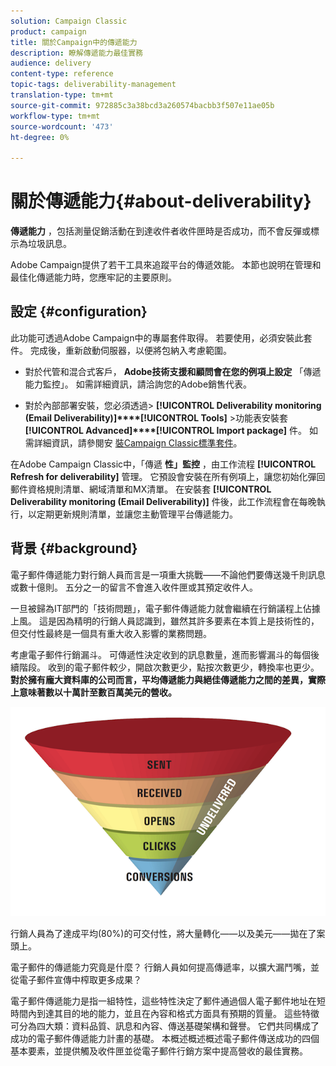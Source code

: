 ```yaml
---
solution: Campaign Classic
product: campaign
title: 關於Campaign中的傳遞能力
description: 瞭解傳遞能力最佳實務
audience: delivery
content-type: reference
topic-tags: deliverability-management
translation-type: tm+mt
source-git-commit: 972885c3a38bcd3a260574bacbb3f507e11ae05b
workflow-type: tm+mt
source-wordcount: '473'
ht-degree: 0%

---
```



# 關於傳遞能力{#about-deliverability}

**傳遞能力** ，包括測量促銷活動在到達收件者收件匣時是否成功，而不會反彈或標示為垃圾訊息。

Adobe Campaign提供了若干工具來追蹤平台的傳遞效能。 本節也說明在管理和最佳化傳遞能力時，您應牢記的主要原則。

## 設定 {#configuration}

此功能可透過Adobe Campaign中的專屬套件取得。 若要使用，必須安裝此套件。 完成後，重新啟動伺服器，以便將包納入考慮範圍。
* 對於代管和混合式客戶， **Adobe技術支援和顧問會在您的例項上設定** 「傳遞能力監控」。 如需詳細資訊，請洽詢您的Adobe銷售代表。

* 對於內部部署安裝，您必須透過> **[!UICONTROL Deliverability monitoring (Email Deliverability)]****[!UICONTROL Tools]** >功能表安裝套 **[!UICONTROL Advanced]****[!UICONTROL Import package]** 件。 如需詳細資訊，請參閱安 [裝Campaign Classic標準套件](../../installation/using/installing-campaign-standard-packages.md)。

在Adobe Campaign Classic中，「傳遞 **性」監控** ，由工作流程 **[!UICONTROL Refresh for deliverability]** 管理。 它預設會安裝在所有例項上，讓您初始化彈回郵件資格規則清單、網域清單和MX清單。 在安裝套 **[!UICONTROL Deliverability monitoring (Email Deliverability)]** 件後，此工作流程會在每晚執行，以定期更新規則清單，並讓您主動管理平台傳遞能力。

## 背景 {#background}

電子郵件傳遞能力對行銷人員而言是一項重大挑戰——不論他們要傳送幾千則訊息或數十億則。 五分之一的留言不會進入收件匣或其預定收件人。

一旦被歸為IT部門的「技術問題」，電子郵件傳遞能力就會繼續在行銷議程上佔據上風。 這是因為精明的行銷人員認識到，雖然其許多要素在本質上是技術性的，但交付性最終是一個具有重大收入影響的業務問題。

考慮電子郵件行銷漏斗。 可傳遞性決定收到的訊息數量，進而影響漏斗的每個後續階段。 收到的電子郵件較少，開啟次數更少，點按次數更少，轉換率也更少。 **對於擁有龐大資料庫的公司而言，平均傳遞能力與絕佳傳遞能力之間的差異，實際上意味著數以十萬計至數百萬美元的營收。**

![](assets/deliverability_overview_1.png)

行銷人員為了達成平均(80%)的可交付性，將大量轉化——以及美元——拋在了案頭上。

電子郵件的傳遞能力究竟是什麼？ 行銷人員如何提高傳遞率，以擴大漏鬥嘴，並從電子郵件宣傳中榨取更多成果？

電子郵件傳遞能力是指一組特性，這些特性決定了郵件通過個人電子郵件地址在短時間內到達其目的地的能力，並且在內容和格式方面具有預期的質量。 這些特徵可分為四大類：資料品質、訊息和內容、傳送基礎架構和聲譽。 它們共同構成了成功的電子郵件傳遞能力計畫的基礎。 本概述概述概述電子郵件傳送成功的四個基本要素，並提供觸及收件匣並從電子郵件行銷方案中提高營收的最佳實務。

<!--![](assets/deliverability_overview_2.png)-->
